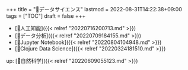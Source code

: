 +++
title = "📂データサイエンス"
lastmod = 2022-08-31T14:22:38+09:00
tags = ["TOC"]
draft = false
+++

-   [📁人工知能]({{< relref "20220716200713.md" >}})
-   [📝データ分析]({{< relref "20220709184155.md" >}})
-   [📝Jupyter Notebook]({{< relref "20220804104948.md" >}})
-   [📝Clojure Data Science]({{< relref "20220324181510.md" >}})

up: [📁自然科学]({{< relref "20220609055123.md" >}})
